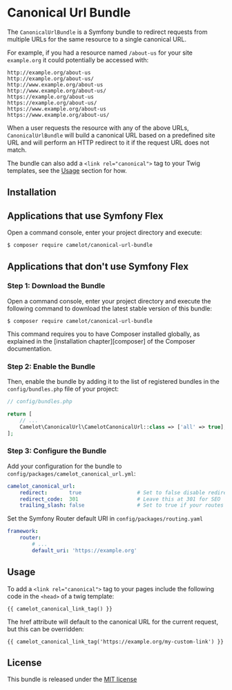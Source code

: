 # Canonical Url Bundle

The `CanonicalUrlBundle` is a Symfony bundle to redirect requests from multiple
URLs for the same resource to a single canonical URL.

For example, if you had a resource named `/about-us` for your site `example.org`
it could potentially be accessed with:

```
http://example.org/about-us
http://example.org/about-us/
http://www.example.org/about-us
http://www.example.org/about-us/
https://example.org/about-us
https://example.org/about-us/
https://www.example.org/about-us
https://www.example.org/about-us/
```

When a user requests the resource with any of the above URLs,
`CanonicalUrlBundle` will build a canonical URL based on a predefined site URL
and will perform an HTTP redirect to it if the request URL does not match.

The bundle can also add a `<link rel="canonical">` tag to your Twig templates,
see the [Usage](#usage) section for how.

## Installation

Applications that use Symfony Flex
----------------------------------

Open a command console, enter your project directory and execute:

```console
$ composer require camelot/canonical-url-bundle
```

Applications that don't use Symfony Flex
----------------------------------------

### Step 1: Download the Bundle

Open a command console, enter your project directory and execute the
following command to download the latest stable version of this bundle:

```console
$ composer require camelot/canonical-url-bundle
```

This command requires you to have Composer installed globally, as explained
in the [installation chapter][composer] of the Composer documentation.

### Step 2: Enable the Bundle

Then, enable the bundle by adding it to the list of registered bundles
in the `config/bundles.php` file of your project:

```php
// config/bundles.php

return [
    // ...
    Camelot\CanonicalUrl\CamelotCanonicalUrl::class => ['all' => true],
];
```

### Step 3: Configure the Bundle

Add your configuration for the bundle to `config/packages/camelot_canonical_url.yml`:

```yaml
camelot_canonical_url:
    redirect:       true                  # Set to false disable redirects if you just want to use the canonical link tag
    redirect_code:  301                   # Leave this at 301 for SEO
    trailing_slash: false                 # Set to true if your routes and canonical URLs contain a trailing slash
```

Set the Symfony Router default URI in `config/packages/routing.yaml` 

```yaml
framework:
    router:
        # ...
        default_uri: 'https://example.org'
```

## Usage

To add a `<link rel="canonical">` tag to your pages include the following code in the `<head>` of a twig template:

```twig
{{ camelot_canonical_link_tag() }}
```

The href attribute will default to the canonical URL for the current request, but this can be overridden:

```twig
{{ camelot_canonical_link_tag('https://example.org/my-custom-link') }}
```

## License

This bundle is released under the [MIT license](LICENSE)
